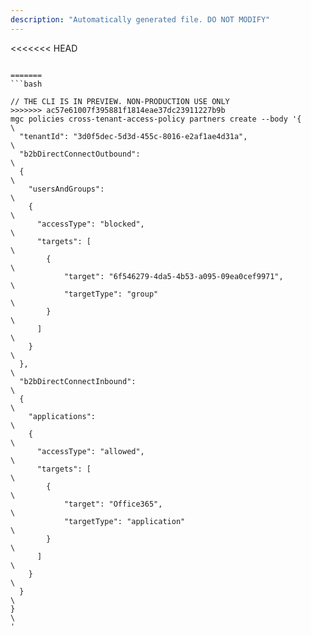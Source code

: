 ```yaml
---
description: "Automatically generated file. DO NOT MODIFY"
---
```


<<<<<<< HEAD
```cli

=======
```bash

// THE CLI IS IN PREVIEW. NON-PRODUCTION USE ONLY
>>>>>>> ac57e61007f395881f1814eae37dc23911227b9b
mgc policies cross-tenant-access-policy partners create --body '{\
  "tenantId": "3d0f5dec-5d3d-455c-8016-e2af1ae4d31a",\
  "b2bDirectConnectOutbound": \
  {\
    "usersAndGroups": \
    {\
      "accessType": "blocked",\
      "targets": [\
        {\
            "target": "6f546279-4da5-4b53-a095-09ea0cef9971",\
            "targetType": "group"\
        }\
      ]\
    }\
  },\
  "b2bDirectConnectInbound": \
  {\
    "applications":\
    {\
      "accessType": "allowed",\
      "targets": [\
        {\
            "target": "Office365",\
            "targetType": "application"\
        }\
      ]\
    }\
  }\
}\
'

```